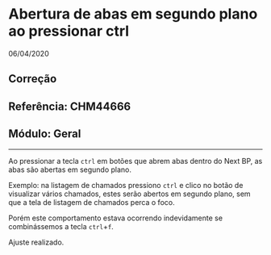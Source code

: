 # Abertura de abas em segundo plano ao pressionar ctrl
06/04/2020
## Correção
## Referência: CHM44666
## Módulo: Geral
***

Ao pressionar a tecla `ctrl` em botões que abrem abas dentro do Next BP, as abas são abertas em segundo plano.

Exemplo: na listagem de chamados pressiono `ctrl` e clico no botão de visualizar vários chamados, estes serão abertos em segundo plano, sem que a tela de listagem de chamados perca o foco.

Porém este comportamento estava ocorrendo indevidamente se combinássemos a tecla `ctrl`+`f`. 

Ajuste realizado.